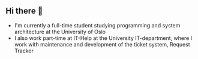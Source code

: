 ## Hi there 👋

- I'm currently a full-time student studying programming and system architecture at the University of Oslo
- I also work part-time at IT-Help at the University IT-department, where I work with maintenance and development of the ticket system, Request Tracker
<!--
**adamtrynacode/adamtrynacode** is a ✨ _special_ ✨ repository because its `README.md` (this file) appears on your GitHub profile.

Here are some ideas to get you started:

- 🔭 I’m currently working on ...
- 🌱 I’m currently learning ...
- 👯 I’m looking to collaborate on ...
- 🤔 I’m looking for help with ...
- 💬 Ask me about ...
- 📫 How to reach me: ...
- 😄 Pronouns: ...
- ⚡ Fun fact: ...
-->
